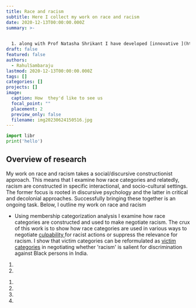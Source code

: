 ```yaml
---
title: Race and racism
subtitle: Here I collect my work on race and racism
date: 2020-12-13T00:00:00.000Z
summary: >-
  

  1. along with Prof Natasha Shrikant I have developed [innovative ](https://doi.org/10.1080/14780887.2023.2245348)ways to examine race categories using membership categorization analysis, which accommodate social salience of race.
draft: false
featured: false
authors:
  - RahulSambaraju
lastmod: 2020-12-13T00:00:00.000Z
tags: []
categories: []
projects: []
image:
  caption: How  they'd like to see us
  focal_point: ""
  placement: 2
  preview_only: false
  filename: img20230624150516.jpg
---
```

```python
import libr
print('hello')
```

## Overview of research

My work on race and racism takes a social/discursive constructionist approach. This means that I examine how race categories and relatedly, racism are constructed in specific interactional, and socio-cultural settings. The former focus is rooted in discursive psychology and the latter in critical and decolonial approaches. Successfully bringing these together is an ongoing task. Below, I outline my work on race and racism

* Using membership categorization analysis I examine how race categories are constructed and used to make negotiate racism. The crux of this work is to show how race categories are used in various ways to negotiate [culpability ](https://doi.org/10.1111/bjso.12490)for racist actions or suppress the relevance for racism. I show that victim categories can be reformulated as [victim categories](https://doi.org/10.1002/ejsp.2751) in negotiating whether 'racism' is salient for discrimination against Black persons in India. [](https://wowchemy.com)

1.
2.

<!---->

1.
2.
3.
4.